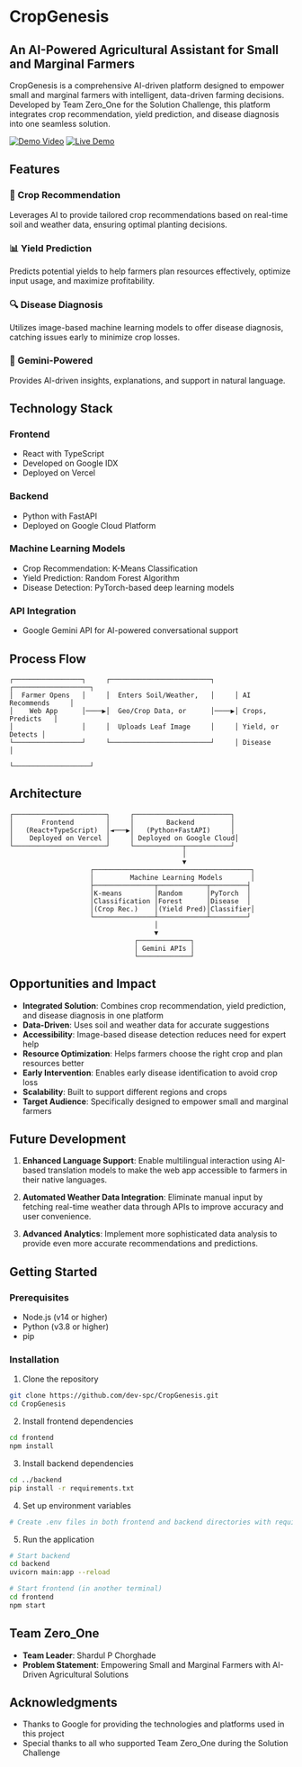 # CropGenesis

## An AI-Powered Agricultural Assistant for Small and Marginal Farmers

CropGenesis is a comprehensive AI-driven platform designed to empower small and marginal farmers with intelligent, data-driven farming decisions. Developed by Team Zero_One for the Solution Challenge, this platform integrates crop recommendation, yield prediction, and disease diagnosis into one seamless solution.

[![Demo Video](https://img.shields.io/badge/Watch-Demo_Video-red?style=for-the-badge&logo=youtube)](https://www.youtube.com/watch?v=DOYvSXFlVDE)
[![Live Demo](https://img.shields.io/badge/Live-Demo-success?style=for-the-badge&logo=vercel)](https://crop-genesis.vercel.app/)

## Features

### 🌱 Crop Recommendation
Leverages AI to provide tailored crop recommendations based on real-time soil and weather data, ensuring optimal planting decisions.

### 📊 Yield Prediction
Predicts potential yields to help farmers plan resources effectively, optimize input usage, and maximize profitability.

### 🔍 Disease Diagnosis
Utilizes image-based machine learning models to offer disease diagnosis, catching issues early to minimize crop losses.

### 💬 Gemini-Powered 
Provides AI-driven insights, explanations, and support in natural language.

## Technology Stack

### Frontend
- React with TypeScript
- Developed on Google IDX
- Deployed on Vercel

### Backend
- Python with FastAPI
- Deployed on Google Cloud Platform

### Machine Learning Models
- Crop Recommendation: K-Means Classification
- Yield Prediction: Random Forest Algorithm
- Disease Detection: PyTorch-based deep learning models

### API Integration
- Google Gemini API for AI-powered conversational support

## Process Flow

```
┌─────────────────┐     ┌─────────────────────────┐     ┌───────────────────┐
│  Farmer Opens   │     │  Enters Soil/Weather,   │     │ AI Recommends     │
│    Web App      │────▶│  Geo/Crop Data, or      │────▶│ Crops, Predicts   │
│                 │     │  Uploads Leaf Image     │     │ Yield, or Detects │
└─────────────────┘     └─────────────────────────┘     │ Disease           │
                                                         └───────────────────┘
```

## Architecture

```
┌───────────────────────┐     ┌────────────────────────┐
│       Frontend        │     │        Backend         │
│   (React+TypeScript)  │◄───▶│   (Python+FastAPI)     │
│    Deployed on Vercel │     │ Deployed on Google Cloud│
└───────────────────────┘     └────────────┬───────────┘
                                           │
                                           ▼
                    ┌───────────────────────────────────────┐
                    │         Machine Learning Models       │
                    ├───────────────┬────────────┬─────────┤
                    │K-means        │Random      │PyTorch  │
                    │Classification │Forest      │Disease  │
                    │(Crop Rec.)    │(Yield Pred)│Classifier│
                    └───────────────┴────────────┴─────────┘
                                    │
                                    ▼
                               ┌─────────────┐
                               │ Gemini APIs │
                               └─────────────┘
```

## Opportunities and Impact

- **Integrated Solution**: Combines crop recommendation, yield prediction, and disease diagnosis in one platform
- **Data-Driven**: Uses soil and weather data for accurate suggestions
- **Accessibility**: Image-based disease detection reduces need for expert help
- **Resource Optimization**: Helps farmers choose the right crop and plan resources better
- **Early Intervention**: Enables early disease identification to avoid crop loss
- **Scalability**: Built to support different regions and crops
- **Target Audience**: Specifically designed to empower small and marginal farmers

## Future Development

1. **Enhanced Language Support**: Enable multilingual interaction using AI-based translation models to make the web app accessible to farmers in their native languages.

2. **Automated Weather Data Integration**: Eliminate manual input by fetching real-time weather data through APIs to improve accuracy and user convenience.

3. **Advanced Analytics**: Implement more sophisticated data analysis to provide even more accurate recommendations and predictions.

## Getting Started

### Prerequisites
- Node.js (v14 or higher)
- Python (v3.8 or higher)
- pip

### Installation

1. Clone the repository
```bash
git clone https://github.com/dev-spc/CropGenesis.git
cd CropGenesis
```

2. Install frontend dependencies
```bash
cd frontend
npm install
```

3. Install backend dependencies
```bash
cd ../backend
pip install -r requirements.txt
```

4. Set up environment variables
```bash
# Create .env files in both frontend and backend directories with required credentials
```

5. Run the application
```bash
# Start backend
cd backend
uvicorn main:app --reload

# Start frontend (in another terminal)
cd frontend
npm start
```

## Team Zero_One

- **Team Leader**: Shardul P Chorghade
- **Problem Statement**: Empowering Small and Marginal Farmers with AI-Driven Agricultural Solutions


## Acknowledgments

- Thanks to Google for providing the technologies and platforms used in this project
- Special thanks to all who supported Team Zero_One during the Solution Challenge
